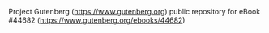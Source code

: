 Project Gutenberg (https://www.gutenberg.org) public repository for eBook #44682 (https://www.gutenberg.org/ebooks/44682)
